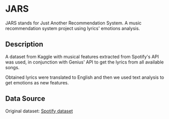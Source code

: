 # JARS
JARS stands for Just Another Recommendation System. A music recommendation system project using lyrics' emotions analysis.

## Description
A dataset from Kaggle with musical features extracted from Spotify's API was used, in conjunction with Genius' API to get the lyrics from all available songs.

Obtained lyrics were translated to English and then we used text analysis to get emotions as new features.

## Data Source
Original dataset: [Spotify dataset](https://www.kaggle.com/datasets/vatsalmavani/spotify-dataset)
